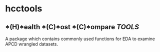 # hcctools
## *(H)*ealth *(C)*ost *(C)*ompare *TOOLS* 
A package which contains commonly used functions for EDA to examine APCD wrangled datasets.
